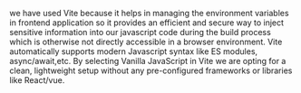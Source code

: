 we have used Vite because it helps in managing the environment variables in frontend application so it provides an efficient and secure way to inject sensitive information into our javascript code during the build process which is otherwise not directly accessible in a browser environment.
Vite automatically supports modern Javascript syntax like ES modules, async/await,etc. 
By selecting Vanilla JavaScript in Vite we are opting for a clean, lightweight setup without any pre-configured frameworks or libraries like React/vue.
